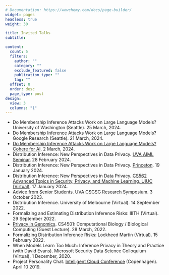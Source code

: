 ```yaml
---
# Documentation: https://wowchemy.com/docs/page-builder/
widget: pages
headless: true
weight: 30

title: Invited Talks
subtitle:

content:
  count: 5
  filters:
    author: ""
    category: ""
    exclude_featured: false
    publication_type: ""
    tag: ""
  offset: 0
  order: desc
  page_type: post
design:
  view: 3
  columns: "1"
---
```


- Do Membership Inference Attacks Work on Large Language Models? University of Washington (Seattle). 25 March, 2024.
- Do Membership Inference Attacks Work on Large Language Models? Google Research (Seattle). 21 March, 2024.
- [Do Membership Inference Attacks Work on Large Language Models?](https://drive.google.com/file/d/1vKAHsahwKmy4PsTi7f4K0Z26gfAkXRV2/view) [Cohere for AI](https://cohere.com/events/c4ai-Anshuman-Suri-2024). 2 March, 2024.
- Distribution Inference: New Perspectives in Data Privacy. [UVA AIML Seminar](https://uvaml.github.io/texts/2024-02-28/). 28 February 2024.
- Distribution Inference: New Perspectives in Data Privacy. [Princeton](https://ece.princeton.edu/events/distribution-inference-new-perspectives-data-privacy). 19 January 2024.
- Distribution Inference: New Perspectives in Data Privacy. [CS562 Advanced Topics in Security, Privacy, and Machine Learning, UIUC (Virtual)](https://chandrasekaran-group.github.io/courses/cs562/home/). 17 January 2024.
- [Advice from Senior Students]((https://web.archive.org/web/20231003192534/https://csgsg.org/symposium/)). [UVA CSGSG Research Symposium]((https://csgsg.org/symposium/)). 3 October 2023.
- Distribution Inference. University of Melbourne (Virtual). 14 September 2022.
- Formalizing and Estimating Distribution Inference Risks: IIITH (Virtual). 29 September 2022.
- [Privacy in Genomics](https://computingbiology.github.io/s22/class18/). CS4501: Computational Biology / Biological Computing (Guest Lecture). 28 March, 2022.
- Formalizing Distribution Inference Risks: Lockheed Martin (Virtual). 15 February 2022.
- When Models Learn Too Much: Inference Privacy in Theory and Practice (with David Evans). Microsoft Security Data Science Colloquium (Virtual). 1 December, 2020.
- Project Personality Chat. [Intelligent Cloud Conference](https://intelligentcloud.dk/) (Copenhagen). April 10 2019.
